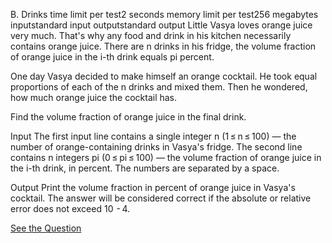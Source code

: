 B. Drinks
time limit per test2 seconds
memory limit per test256 megabytes
inputstandard input
outputstandard output
Little Vasya loves orange juice very much. That's why any food and drink in his kitchen necessarily contains orange juice. There are n drinks in his fridge, the volume fraction of orange juice in the i-th drink equals pi percent.

One day Vasya decided to make himself an orange cocktail. He took equal proportions of each of the n drinks and mixed them. Then he wondered, how much orange juice the cocktail has.

Find the volume fraction of orange juice in the final drink.

Input
The first input line contains a single integer n (1 ≤ n ≤ 100) — the number of orange-containing drinks in Vasya's fridge. The second line contains n integers pi (0 ≤ pi ≤ 100) — the volume fraction of orange juice in the i-th drink, in percent. The numbers are separated by a space.

Output
Print the volume fraction in percent of orange juice in Vasya's cocktail. The answer will be considered correct if the absolute or relative error does not exceed 10  - 4.

[See the Question](https://codeforces.com/problemset/problem/200/B?csrf_token=353a32f1d67f37e1fde3dfe051125616)
